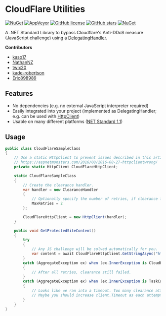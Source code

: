 # CloudFlare Utilities
[![NuGet](https://img.shields.io/nuget/v/CloudFlareUtilities.svg)](https://www.nuget.org/packages/CloudFlareUtilities/)
[![AppVeyor](https://img.shields.io/appveyor/ci/elcattivo/CloudFlareUtilities.svg)](https://ci.appveyor.com/project/elcattivo/cloudflareutilities)
[![GitHub license](https://img.shields.io/github/license/elcattivo/CloudFlareUtilities.svg)](https://github.com/elcattivo/CloudFlareUtilities/blob/master/LICENSE)
[![GitHub stars](https://img.shields.io/github/stars/elcattivo/CloudFlareUtilities.svg)](https://github.com/elcattivo/CloudFlareUtilities/stargazers)
[![NuGet](https://img.shields.io/nuget/dt/CloudFlareUtilities.svg)](https://www.nuget.org/packages/CloudFlareUtilities/)

A .NET Standard Library to bypass Cloudflare's Anti-DDoS measure (JavaScript challenge) using a [DelegatingHandler](https://msdn.microsoft.com/en-us/library/system.net.http.delegatinghandler(v=vs.110).aspx).

__Contributors__
- [kaso17](https://github.com/kaso17)
- [NathanNZ](https://github.com/nathannz)
- [twix20](https://github.com/twix20)
- [kade-robertson](https://github.com/kade-robertson)
- [Eric898989](https://github.com/Eric898989)

## Features
- No dependencies (e.g. no external JavaScript interpreter required)
- Easily integrated into your project (implemented as DelegatingHandler; e.g. can be used with [HttpClient](https://msdn.microsoft.com/en-us/library/system.net.http.httpclient(v=vs.118).aspx))
- Usable on many different platforms ([NET Standard 1.1](https://github.com/dotnet/standard/blob/master/docs/versions/netstandard1.1.md))

## Usage
```csharp
public class CloudFlareSampleClass
{
    // Use a static HttpClient to prevent issues described in this article
    // https://aspnetmonsters.com/2016/08/2016-08-27-httpclientwrong/
    private static HttpClient CloudFlareHttpClient;

    static CloudFlareSampleClass 
    {
        // Create the clearance handler.
        var handler = new ClearanceHandler
        {
            // Optionally specify the number of retries, if clearance fails (default is 3).
            MaxRetries = 2 
        };

        CloudFlareHttpClient = new HttpClient(handler);
    }

    public void GetProtectedSiteContent()
    {
        try
        {
            // Any JS challenge will be solved automatically for you.
            var content = await CloudFlareHttpClient.GetStringAsync("http://protected-site.tld/");
        }
        catch (AggregateException ex) when (ex.InnerException is CloudFlareClearanceException)
        {
            // After all retries, clearance still failed.
        }
        catch (AggregateException ex) when (ex.InnerException is TaskCanceledException)
        {
            // Looks like we ran into a timeout. Too many clearance attempts?
            // Maybe you should increase client.Timeout as each attempt will take about five seconds.
        }
    }
}
```
